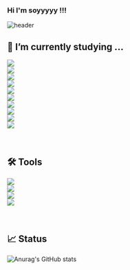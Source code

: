 ### Hi I'm soyyyyy !!!

![header](https://capsule-render.vercel.app/api?type=waving&color=auto&height=240&section=heade&text=Welcome%20to%20soyyyyy's%20GitHub%20&fontSize=40&fontAlignY=35&fontAlign=50&)


## 🌱 I’m currently studying ...
<div style="display:flex; flex-direction:column; align-items:flex-start;">
        <img src="https://img.shields.io/badge/Java-007396?style=for-the-badge&logo=Java&logoColor=white"> 
        <img src="https://img.shields.io/badge/python-3776AB?style=flat-square&logo=python&logoColor=white"> 
        <img src="https://img.shields.io/badge/Django-092E20.svg?style=for-the-badge&logo=Django&logoColor=white"/> 
        <img src="https://img.shields.io/badge/linux-FCC624?style=for-the-badge&logo=linux&logoColor=black">
        <img src="https://img.shields.io/badge/oracle-F80000?style=for-the-badge&logo=oracle&logoColor=white"> 
        <img src="https://img.shields.io/badge/mysql-4479A1?style=for-the-badge&logo=mysql&logoColor=white">
        <img src="https://img.shields.io/badge/html5-E34F26?style=flat-square&logo=html5&logoColor=white"> 
        <img src="https://img.shields.io/badge/css-1572B6?style=flat-square&logo=css3&logoColor=white"> 
        <img src="https://img.shields.io/badge/javascript-F7DF1E?style=flat-square&logo=javascript&logoColor=black"> 
        <img src="https://img.shields.io/badge/React-61DAFB.svg?style=for-the-badge&logo=React&logoColor=white"/> 

</div><br><br>


## 🛠 Tools 
<div style="display:flex; flex-direction:column; align-items:flex-start;">
  <img src="https://img.shields.io/badge/Visual%20Studio%20Code-007ACC.svg?&style=for-thebadge&logo=Visual%20Studio%20Code&logoColor=white">
<img src="https://img.shields.io/badge/pycharm-000000.svg?style=for-the-badge&logo=PyCharm&logoColor=white"/> 
  <img src="https://img.shields.io/badge/figma-F24E1E?style=for-the-badge&logo=figma&logoColor=white">
  <img src="https://img.shields.io/badge/github-181717?style=for-the-badge&logo=github&logoColor=white">
        
</div><br><br>


## 📈 Status
![Anurag's GitHub stats](https://github-readme-stats.vercel.app/api?username=soyyyyy&include_all_commits=true&show_icons=true&theme=cobalt)


<!--
## 📞 Contact 
<div style="display:flex; flex-direction:row;">
    <a href="mailto:herra00783@gmai.com">
        <img src="https://img.shields.io/badge/
        Gmail-EA4335?style=for-the-badge&logo=Gmail&logoColor=white"> 
    </a>
</div><br>
-->
    
